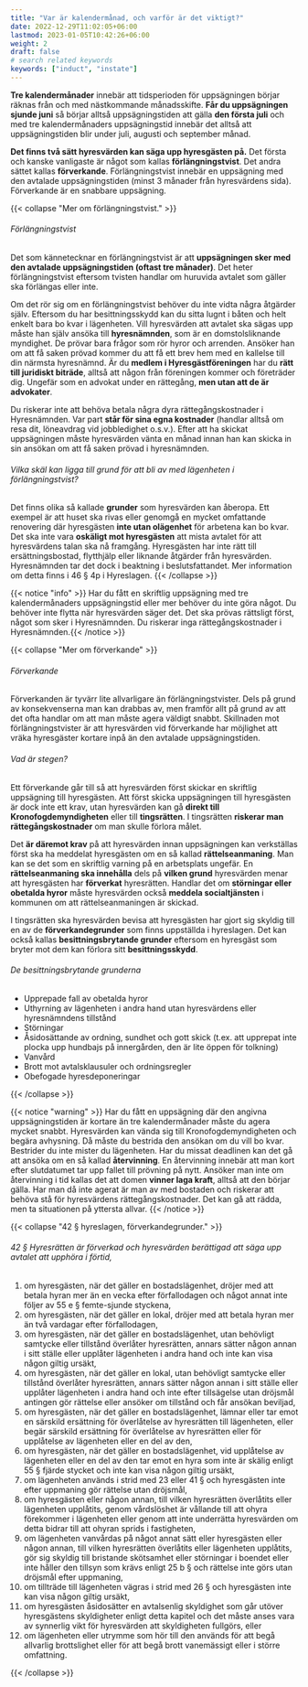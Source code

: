 ```yaml
---
title: "Var är kalendermånad, och varför är det viktigt?"
date: 2022-12-29T11:02:05+06:00
lastmod: 2023-01-05T10:42:26+06:00
weight: 2
draft: false
# search related keywords
keywords: ["induct", "instate"]
---
```


**Tre kalendermånader** innebär att tidsperioden för uppsägningen börjar räknas från och med nästkommande månadsskifte. **Får du uppsägningen sjunde juni** så börjar alltså uppsägningstiden att gälla **den första juli** och med tre kalendermånaders uppsägningstid innebär det alltså att uppsägningstiden blir under juli, augusti och september månad.


**Det finns två sätt hyresvärden kan säga upp hyresgästen på.** Det första och kanske vanligaste är något som kallas **förlängningstvist**. Det andra sättet kallas **förverkande**. Förlängningstvist innebär en uppsägning med den avtalade uppsägningstiden (minst 3 månader från hyresvärdens sida). Förverkande är en snabbare uppsägning.

{{< collapse "Mer om förlängningstvist." >}}
###### Förlängningstvist
Det som kännetecknar en förlängningstvist är att **uppsägningen sker med den avtalade uppsägningstiden (oftast tre månader)**. Det heter förlängningstvist eftersom tvisten handlar om huruvida avtalet som gäller ska förlängas eller inte.

Om det rör sig om en förlängningstvist behöver du inte vidta några åtgärder själv. Eftersom du har besittningsskydd kan du sitta lugnt i båten och helt enkelt bara bo kvar i lägenheten. Vill hyresvärden att avtalet ska sägas upp måste han själv ansöka till **hyresnämnden**, som är en domstolsliknande myndighet. De prövar bara frågor som rör hyror och arrenden. Ansöker han om att få saken prövad kommer du att få ett brev hem med en kallelse till din närmsta hyresnämnd. Är du **medlem i Hyresgästföreningen** har du **rätt till juridiskt biträde**, alltså att någon från föreningen kommer och företräder dig. Ungefär som en advokat under en rättegång, **men utan att de är advokater**.

Du riskerar inte att behöva betala några dyra rättegångskostnader i Hyresnämnden. Var part **står för sina egna kostnader** (handlar alltså om resa dit, löneavdrag vid jobbledighet o.s.v.). Efter att ha skickat uppsägningen måste hyresvärden vänta en månad innan han kan skicka in sin ansökan om att få saken prövad i hyresnämnden.





###### Vilka skäl kan ligga till grund för att bli av med lägenheten i förlängningstvist?
Det finns olika så kallade **grunder** som hyresvärden kan åberopa. Ett exempel är att huset ska rivas eller genomgå en mycket omfattande renovering där hyresgästen **inte utan olägenhet** för arbetena kan bo kvar. Det ska inte vara **oskäligt mot hyresgästen** att mista avtalet för att hyresvärdens talan ska nå framgång. Hyresgästen har inte rätt till ersättningsbostad, flytthjälp eller liknande åtgärder från hyresvärden. Hyresnämnden tar det dock i beaktning i beslutsfattandet. Mer information om detta finns i 46 § 4p i Hyreslagen.
{{< /collapse >}}

{{< notice "info" >}}
Har du fått en skriftlig uppsägning med tre kalendermånaders uppsägningstid eller mer behöver du inte göra något. Du behöver inte flytta när hyresvärden säger det. Det ska prövas rättsligt först, något som sker i Hyresnämnden. Du riskerar inga rättegångskostnader i Hyresnämnden.{{< /notice >}}



{{< collapse "Mer om förverkande" >}}
###### Förverkande

Förverkanden är tyvärr lite allvarligare än förlängningstvister. Dels på grund av konsekvenserna man kan drabbas av, men framför allt på grund av att det ofta handlar om att man måste agera väldigt snabbt. Skillnaden mot förlängningstvister är att hyresvärden vid förverkande har möjlighet att vräka hyresgäster kortare inpå än den avtalade uppsägningstiden.


###### Vad är stegen?

Ett förverkande går till så att hyresvärden först skickar en skriftlig uppsägning till hyresgästen. Att först skicka uppsägningen till hyresgästen är dock inte ett krav, utan hyresvärden kan gå **direkt till Kronofogdemyndigheten** eller till **tingsrätten**. I tingsrätten **riskerar man rättegångskostnader** om man skulle förlora målet.

Det **är däremot krav** på att hyresvärden innan uppsägningen kan verkställas först ska ha meddelat hyresgästen om en så kallad **rättelseanmaning**. Man kan se det som en skriftlig varning på en arbetsplats ungefär. En **rättelseanmaning ska innehålla** dels på **vilken grund** hyresvärden menar att hyresgästen har **förverkat** hyresrätten. Handlar det om **störningar eller obetalda hyror** måste hyresvärden också **meddela socialtjänsten** i kommunen om att rättelseanmaningen är skickad.

I tingsrätten ska hyresvärden bevisa att hyresgästen har gjort sig skyldig till en av de **förverkandegrunder** som finns uppställda i hyreslagen. Det kan också kallas **besittningsbrytande grunder** eftersom en hyresgäst som bryter mot dem kan förlora sitt **besittningsskydd**.

###### De besittningsbrytande grunderna
- Upprepade fall av obetalda hyror
- Uthyrning av lägenheten i andra hand utan hyresvärdens eller hyresnämndens tillstånd
- Störningar
- Åsidosättande av ordning, sundhet och gott skick (t.ex. att upprepat inte plocka upp hundbajs på innergården, den är lite öppen för tolkning)
- Vanvård
- Brott mot avtalsklausuler och ordningsregler
- Obefogade hyresdeponeringar

{{< /collapse >}}

{{< notice "warning" >}}
  Har du fått en uppsägning där den angivna uppsägningstiden är kortare än tre kalendermånader måste du agera mycket snabbt. Hyresvärden kan vända sig till Kronofogdemyndigheten och begära avhysning. Då måste du bestrida den ansökan om du vill bo kvar. Bestrider du inte mister du lägenheten. Har du missat deadlinen kan det gå att ansöka om en så kallad **återvinning**. En återvinning innebär att man kort efter slutdatumet tar upp fallet till prövning på nytt. Ansöker man inte om återvinning i tid kallas det att domen **vinner laga kraft**, alltså att den börjar gälla. Har man då inte agerat är man av med bostaden och riskerar att behöva stå för hyresvärdens rättegångskostnader. Det kan gå att rädda, men ta situationen på yttersta allvar.
{{< /notice >}}

{{< collapse "42 § hyreslagen, förverkandegrunder." >}}

###### 42 §   Hyresrätten är förverkad och hyresvärden berättigad att säga upp avtalet att upphöra i förtid,
   1. om hyresgästen, när det gäller en bostadslägenhet, dröjer med att betala hyran mer än en vecka efter förfallodagen och något annat inte följer av 55 e § femte-sjunde styckena,
   2. om hyresgästen, när det gäller en lokal, dröjer med att betala hyran mer än två vardagar efter förfallodagen,
   3. om hyresgästen, när det gäller en bostadslägenhet, utan behövligt samtycke eller tillstånd överlåter hyresrätten, annars sätter någon annan i sitt ställe eller upplåter lägenheten i andra hand och inte kan visa någon giltig ursäkt,
   4. om hyresgästen, när det gäller en lokal, utan behövligt samtycke eller tillstånd överlåter hyresrätten, annars sätter någon annan i sitt ställe eller upplåter lägenheten i andra hand och inte efter tillsägelse utan dröjsmål antingen gör rättelse eller ansöker om tillstånd och får ansökan beviljad,
   5. om hyresgästen, när det gäller en bostadslägenhet, lämnar eller tar emot en särskild ersättning för överlåtelse av hyresrätten till lägenheten, eller begär särskild ersättning för överlåtelse av hyresrätten eller för upplåtelse av lägenheten eller en del av den,
   6. om hyresgästen, när det gäller en bostadslägenhet, vid upplåtelse av lägenheten eller en del av den tar emot en hyra som inte är skälig enligt 55 § fjärde stycket och inte kan visa någon giltig ursäkt,
   7. om lägenheten används i strid med 23 eller 41 § och hyresgästen inte efter uppmaning gör rättelse utan dröjsmål,
   8. om hyresgästen eller någon annan, till vilken hyresrätten överlåtits eller lägenheten upplåtits, genom vårdslöshet är vållande till att ohyra förekommer i lägenheten eller genom att inte underrätta hyresvärden om detta bidrar till att ohyran sprids i fastigheten,
   9. om lägenheten vanvårdas på något annat sätt eller hyresgästen eller någon annan, till vilken hyresrätten överlåtits eller lägenheten upplåtits, gör sig skyldig till bristande skötsamhet eller störningar i boendet eller inte håller den tillsyn som krävs enligt 25 b § och rättelse inte görs utan dröjsmål efter uppmaning,
   10. om tillträde till lägenheten vägras i strid med 26 § och hyresgästen inte kan visa någon giltig ursäkt,
   11. om hyresgästen åsidosätter en avtalsenlig skyldighet som går utöver hyresgästens skyldigheter enligt detta kapitel och det måste anses vara av synnerlig vikt för hyresvärden att skyldigheten fullgörs, eller
   12. om lägenheten eller utrymme som hör till den används för att begå allvarlig brottslighet eller för att begå brott vanemässigt eller i större omfattning.

   {{< /collapse >}}
